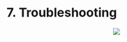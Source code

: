 # 7. Troubleshooting

<p align=center>
  <img src="https://cloud.githubusercontent.com/assets/2712405/16121137/1d1304fa-33b0-11e6-8235-481f07db691c.png"></img>
 <br><br>
</p>
